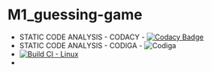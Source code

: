 # M1_guessing-game

* STATIC CODE ANALYSIS - CODACY - [![Codacy Badge](https://app.codacy.com/project/badge/Grade/cb56b19925c54e6a86696dced7e7a320)](https://www.codacy.com/gh/Abhishek-S-28/M1_guessing-game/dashboard?utm_source=github.com&amp;utm_medium=referral&amp;utm_content=Abhishek-S-28/M1_guessing-game&amp;utm_campaign=Badge_Grade) 
* STATIC CODE ANALYSIS - CODIGA - ![Codiga](https://api.codiga.io/project/32507/score/svg)
* [![Build CI - Linux](https://github.com/Abhishek-S-28/M1_guessing-game/actions/workflows/c-cpp.yml/badge.svg)](https://github.com/Abhishek-S-28/M1_guessing-game/actions/workflows/c-cpp.yml)
* 
